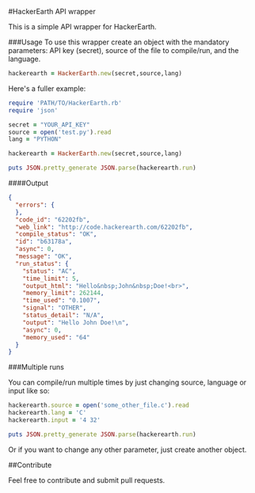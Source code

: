 #HackerEarth API wrapper

This is a simple API wrapper for HackerEarth.

###Usage
To use this wrapper create an object with the mandatory parameters: API key (secret), source of the file to compile/run, and the language.

```ruby
hackerearth = HackerEarth.new(secret,source,lang)
```

Here's a fuller example:

```ruby
require 'PATH/TO/HackerEarth.rb'
require 'json'

secret = "YOUR_API_KEY"
source = open('test.py').read
lang = "PYTHON"

hackerearth = HackerEarth.new(secret,source,lang)

puts JSON.pretty_generate JSON.parse(hackerearth.run)
```

####Output

```json
{
  "errors": {
  },
  "code_id": "62202fb",
  "web_link": "http://code.hackerearth.com/62202fb",
  "compile_status": "OK",
  "id": "b63178a",
  "async": 0,
  "message": "OK",
  "run_status": {
    "status": "AC",
    "time_limit": 5,
    "output_html": "Hello&nbsp;John&nbsp;Doe!<br>",
    "memory_limit": 262144,
    "time_used": "0.1007",
    "signal": "OTHER",
    "status_detail": "N/A",
    "output": "Hello John Doe!\n",
    "async": 0,
    "memory_used": "64"
  }
}
```

###Multiple runs

You can compile/run multiple times by just changing source, language or input like so:

```ruby
hackerearth.source = open('some_other_file.c').read
hackerearth.lang = 'C'
hackerearth.input = '4 32'

puts JSON.pretty_generate JSON.parse(hackerearth.run)
```

Or if you want to change any other parameter, just create another object.

##Contribute

Feel free to contribute and submit pull requests.



